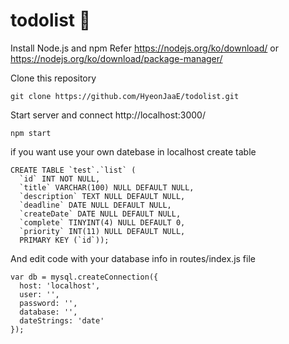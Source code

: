 # todolist 🐳 

Install Node.js and npm
Refer https://nodejs.org/ko/download/ or https://nodejs.org/ko/download/package-manager/

Clone this repository
```
git clone https://github.com/HyeonJaaE/todolist.git
```

Start server and connect http://localhost:3000/
```
npm start
```

if you want use your own datebase in localhost create table 
```
CREATE TABLE `test`.`list` (
  `id` INT NOT NULL,
  `title` VARCHAR(100) NULL DEFAULT NULL,
  `description` TEXT NULL DEFAULT NULL,
  `deadline` DATE NULL DEFAULT NULL,
  `createDate` DATE NULL DEFAULT NULL,
  `complete` TINYINT(4) NULL DEFAULT 0,
  `priority` INT(11) NULL DEFAULT NULL,
  PRIMARY KEY (`id`));
```

And edit code with your database info in routes/index.js file
```
var db = mysql.createConnection({
  host: 'localhost',
  user: '',
  password: '',
  database: '',
  dateStrings: 'date'
});
```


